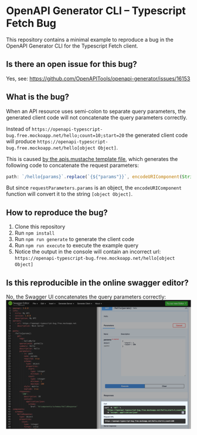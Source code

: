 # OpenAPI Generator CLI – Typescript Fetch Bug

This repository contains a minimal example to reproduce a bug in the OpenAPI Generator CLI for the Typescript Fetch client.

## Is there an open issue for this bug?

Yes, see: https://github.com/OpenAPITools/openapi-generator/issues/16153

## What is the bug?

When an API resource uses semi-colon to separate query parameters, the generated client code will not concatenate the query parameters correctly.

Instead of `https://openapi-typescript-bug.free.mockoapp.net/hello;count=10;start=20` the generated client code will produce `https://openapi-typescript-bug.free.mockoapp.net/hello[object Object]`.

This is caused [by the apis.mustache template file](https://github.com/dschu-lab/openapi-generator/blob/fdf53ac01e5aee9f4b8117a54b25e723b3524a34/modules/openapi-generator/src/main/resources/typescript-fetch/apis.mustache#L262), which generates the following code to concatenate the request parameters:

```typescript
path: `/hello{params}`.replace(`{${"params"}}`, encodeURIComponent(String(requestParameters.params))),
```

But since `requestParameters.params` is an object, the `encodeURIComponent` function will convert it to the string `[object Object]`.

## How to reproduce the bug?

1. Clone this repository
2. Run `npm install`
3. Run `npm run generate` to generate the client code
4. Run `npm run execute` to execute the example query
5. Notice the output in the console will contain an incorrect url: `https://openapi-typescript-bug.free.mockoapp.net/hello[object Object]`

## Is this reproducible in the online swagger editor?

No, the Swagger UI concatenates the query parameters correctly:
![Swagger UI: Everything is fine with the spec](./docs/swagger-ui-correct.png)
